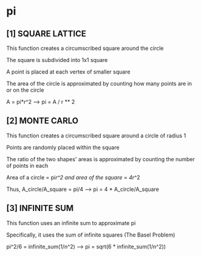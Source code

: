 # pi

## [1] SQUARE LATTICE ##

This function creates a circumscribed square around the circle

The square is subdivided into 1x1 square

A point is placed at each vertex of smaller square

The area of the circle is approximated by counting how many points are in or on the circle

A = pi*r^2 --> pi = A / r ** 2

## [2] MONTE CARLO ##

This function creates a circumscribed square around a circle of radius 1

Points are randomly placed within the square

The ratio of the two shapes' areas is approximated by counting the number of points in each

Area of a circle = pi*r^2 and area of the square = 4*r^2

Thus, A_circle/A_square = pi/4 --> pi = 4 * A_circle/A_square

## [3] INFINITE SUM ##

This function uses an infinite sum to approximate pi

Specifically, it uses the sum of infinite squares (The Basel Problem)

pi^2/6 = infinite_sum(1/n^2) --> pi = sqrt(6 * infinite_sum(1/n^2))

